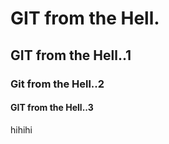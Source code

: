 # GIT from the Hell.
## GIT from the Hell..1
### Git from the Hell..2
#### GIT from the Hell..3
hihihi
